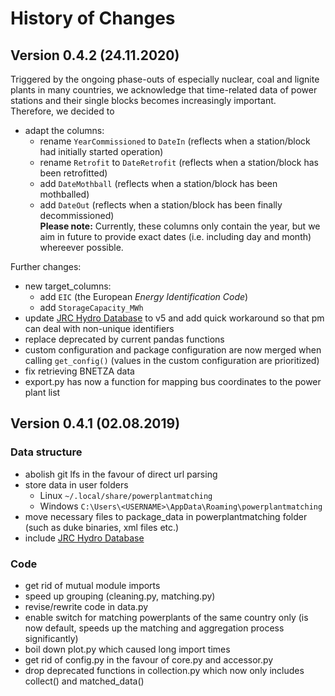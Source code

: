 # History of Changes


## Version 0.4.2 (24.11.2020)

Triggered by the ongoing phase-outs of especially nuclear, coal and lignite plants in many countries, we acknowledge that time-related data of power stations and their single blocks becomes increasingly important.  
Therefore, we decided to
- adapt the columns:
	- rename `YearCommissioned` to `DateIn` (reflects when a station/block had initially started operation)
	- rename `Retrofit` to `DateRetrofit` (reflects when a station/block has been retrofitted)
	- add `DateMothball` (reflects when a station/block has been mothballed)
	- add `DateOut` (reflects when a station/block has been finally decommissioned)  
**Please note:** Currently, these columns only contain the year, but we aim in future to provide exact dates (i.e. including day and month) whereever possible.

Further changes:
- new target_columns:
    - add `EIC` (the European _Energy Identification Code_)
	- add `StorageCapacity_MWh`
- update [JRC Hydro Database](https://github.com/energy-modelling-toolkit/hydro-power-database) to v5 and add quick workaround so that pm can deal with non-unique identifiers
- replace deprecated by current pandas functions
- custom configuration and package configuration are now merged when calling `get_config()` (values in the custom configuration are prioritized)
- fix retrieving BNETZA data   
- export.py has now a function for mapping bus coordinates to the power plant list 



## Version 0.4.1 (02.08.2019)

### Data structure
- abolish git lfs in the favour of direct url parsing
- store data in user folders 
	- Linux `~/.local/share/powerplantmatching`
	- Windows `C:\Users\<USERNAME>\AppData\Roaming\powerplantmatching`
- move necessary files to package_data in powerplantmatching folder (such as duke binaries, xml files etc.) 
- include [JRC Hydro Database](https://github.com/energy-modelling-toolkit/hydro-power-database) 

### Code
- get rid of mutual module imports
- speed up grouping (cleaning.py, matching.py)   
- revise/rewrite code in data.py
- enable switch for matching powerplants of the same country only (is now default, speeds up the matching and aggregation process significantly)  
- boil down plot.py which caused long import times
- get rid of config.py in the favour of core.py and accessor.py
- drop deprecated functions in collection.py which now only includes collect() and matched_data()
